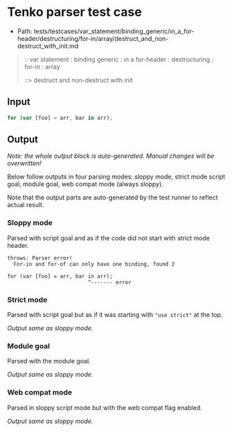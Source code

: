 # Tenko parser test case

- Path: tests/testcases/var_statement/binding_generic/in_a_for-header/destructuring/for-in/array/destruct_and_non-destruct_with_init.md

> :: var statement : binding generic : in a for-header : destructuring : for-in : array
>
> ::> destruct and non-destruct with init

## Input

`````js
for (var [foo] = arr, bar in arr);
`````

## Output

_Note: the whole output block is auto-generated. Manual changes will be overwritten!_

Below follow outputs in four parsing modes: sloppy mode, strict mode script goal, module goal, web compat mode (always sloppy).

Note that the output parts are auto-generated by the test runner to reflect actual result.

### Sloppy mode

Parsed with script goal and as if the code did not start with strict mode header.

`````
throws: Parser error!
  For-in and for-of can only have one binding, found 2

for (var [foo] = arr, bar in arr);
                          ^------- error
`````

### Strict mode

Parsed with script goal but as if it was starting with `"use strict"` at the top.

_Output same as sloppy mode._

### Module goal

Parsed with the module goal.

_Output same as sloppy mode._

### Web compat mode

Parsed in sloppy script mode but with the web compat flag enabled.

_Output same as sloppy mode._
